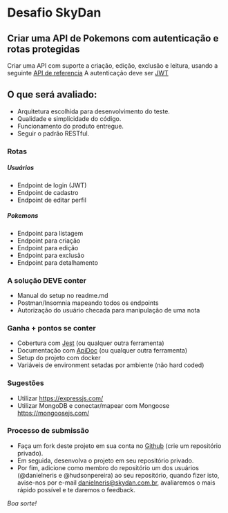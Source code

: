 # Desafio SkyDan

## Criar uma API de Pokemons com autenticação e rotas protegidas

Criar uma API com suporte a criação, edição, exclusão e leitura, usando a seguinte
[API de referencia](https://pokeapi.co/)
A autenticação deve ser [JWT](https://jwt.io/)

## O que será avaliado:

- Arquitetura escolhida para desenvolvimento do teste.
- Qualidade e simplicidade do código.
- Funcionamento do produto entregue.
- Seguir o padrão RESTful.

### Rotas

##### Usuários

- Endpoint de login (JWT)
- Endpoint de cadastro
- Endpoint de editar perfil

##### Pokemons

- Endpoint para listagem
- Endpoint para criação
- Endpoint para edição
- Endpoint para exclusão
- Endpoint para detalhamento

### A solução DEVE conter

- Manual do setup no readme.md
- Postman/Insomnia mapeando todos os endpoints
- Autorização do usuário checada para manipulação de uma nota

### **Ganha + pontos se conter**

- Cobertura com [Jest](https://jestjs.io/) (ou qualquer outra ferramenta)
- Documentação com [ApiDoc](https://apidocjs.com/) (ou qualquer outra ferramenta)
- Setup do projeto com docker
- Variáveis de environment setadas por ambiente (não hard coded)

### Sugestões

- Utilizar https://expressjs.com/
- Utilizar MongoDB e conectar/mapear com Mongoose https://mongoosejs.com/

### Processo de submissão

- Faça um fork deste projeto em sua conta no [Github](https://github.com/join) (crie um repositório privado).
- Em seguida, desenvolva o projeto em seu repositório privado.
- Por fim, adicione como membro do repositório um dos usuários (@danielneris e @hudsonpereira) ao seu repositório, quando fizer isto, avise-nos por e-mail danielneris@skydan.com.br, avaliaremos o mais rápido possível e te daremos o feedback.

_Boa sorte!_

